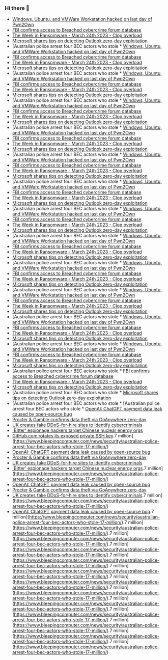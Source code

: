 ### Hi there 👋

<!--START_SECTION:feed-->
* [Windows, Ubuntu, and VMWare Workstation hacked on last day of Pwn2Own](https://www.bleepingcomputer.com/news/security/windows-ubuntu-and-vmware-workstation-hacked-on-last-day-of-pwn2own/)
* [FBI confirms access to Breached cybercrime forum database](https://www.bleepingcomputer.com/news/security/fbi-confirms-access-to-breached-cybercrime-forum-database/)
* [The Week in Ransomware - March 24th 2023 - Clop overload](https://www.bleepingcomputer.com/news/security/the-week-in-ransomware-march-24th-2023-clop-overload/)
* [Microsoft shares tips on detecting Outlook zero-day exploitation](https://www.bleepingcomputer.com/news/security/microsoft-shares-tips-on-detecting-outlook-zero-day-exploitation/)
* [Australian police arrest four BEC actors who stole * [Windows, Ubuntu, and VMWare Workstation hacked on last day of Pwn2Own](https://www.bleepingcomputer.com/news/security/windows-ubuntu-and-vmware-workstation-hacked-on-last-day-of-pwn2own/)
* [FBI confirms access to Breached cybercrime forum database](https://www.bleepingcomputer.com/news/security/fbi-confirms-access-to-breached-cybercrime-forum-database/)
* [The Week in Ransomware - March 24th 2023 - Clop overload](https://www.bleepingcomputer.com/news/security/the-week-in-ransomware-march-24th-2023-clop-overload/)
* [Microsoft shares tips on detecting Outlook zero-day exploitation](https://www.bleepingcomputer.com/news/security/microsoft-shares-tips-on-detecting-outlook-zero-day-exploitation/)
* [Australian police arrest four BEC actors who stole * [Windows, Ubuntu, and VMWare Workstation hacked on last day of Pwn2Own](https://www.bleepingcomputer.com/news/security/windows-ubuntu-and-vmware-workstation-hacked-on-last-day-of-pwn2own/)
* [FBI confirms access to Breached cybercrime forum database](https://www.bleepingcomputer.com/news/security/fbi-confirms-access-to-breached-cybercrime-forum-database/)
* [The Week in Ransomware - March 24th 2023 - Clop overload](https://www.bleepingcomputer.com/news/security/the-week-in-ransomware-march-24th-2023-clop-overload/)
* [Microsoft shares tips on detecting Outlook zero-day exploitation](https://www.bleepingcomputer.com/news/security/microsoft-shares-tips-on-detecting-outlook-zero-day-exploitation/)
* [Australian police arrest four BEC actors who stole * [Windows, Ubuntu, and VMWare Workstation hacked on last day of Pwn2Own](https://www.bleepingcomputer.com/news/security/windows-ubuntu-and-vmware-workstation-hacked-on-last-day-of-pwn2own/)
* [FBI confirms access to Breached cybercrime forum database](https://www.bleepingcomputer.com/news/security/fbi-confirms-access-to-breached-cybercrime-forum-database/)
* [The Week in Ransomware - March 24th 2023 - Clop overload](https://www.bleepingcomputer.com/news/security/the-week-in-ransomware-march-24th-2023-clop-overload/)
* [Microsoft shares tips on detecting Outlook zero-day exploitation](https://www.bleepingcomputer.com/news/security/microsoft-shares-tips-on-detecting-outlook-zero-day-exploitation/)
* [Australian police arrest four BEC actors who stole * [Windows, Ubuntu, and VMWare Workstation hacked on last day of Pwn2Own](https://www.bleepingcomputer.com/news/security/windows-ubuntu-and-vmware-workstation-hacked-on-last-day-of-pwn2own/)
* [FBI confirms access to Breached cybercrime forum database](https://www.bleepingcomputer.com/news/security/fbi-confirms-access-to-breached-cybercrime-forum-database/)
* [The Week in Ransomware - March 24th 2023 - Clop overload](https://www.bleepingcomputer.com/news/security/the-week-in-ransomware-march-24th-2023-clop-overload/)
* [Microsoft shares tips on detecting Outlook zero-day exploitation](https://www.bleepingcomputer.com/news/security/microsoft-shares-tips-on-detecting-outlook-zero-day-exploitation/)
* [Australian police arrest four BEC actors who stole * [Windows, Ubuntu, and VMWare Workstation hacked on last day of Pwn2Own](https://www.bleepingcomputer.com/news/security/windows-ubuntu-and-vmware-workstation-hacked-on-last-day-of-pwn2own/)
* [FBI confirms access to Breached cybercrime forum database](https://www.bleepingcomputer.com/news/security/fbi-confirms-access-to-breached-cybercrime-forum-database/)
* [The Week in Ransomware - March 24th 2023 - Clop overload](https://www.bleepingcomputer.com/news/security/the-week-in-ransomware-march-24th-2023-clop-overload/)
* [Microsoft shares tips on detecting Outlook zero-day exploitation](https://www.bleepingcomputer.com/news/security/microsoft-shares-tips-on-detecting-outlook-zero-day-exploitation/)
* [Australian police arrest four BEC actors who stole * [Windows, Ubuntu, and VMWare Workstation hacked on last day of Pwn2Own](https://www.bleepingcomputer.com/news/security/windows-ubuntu-and-vmware-workstation-hacked-on-last-day-of-pwn2own/)
* [FBI confirms access to Breached cybercrime forum database](https://www.bleepingcomputer.com/news/security/fbi-confirms-access-to-breached-cybercrime-forum-database/)
* [The Week in Ransomware - March 24th 2023 - Clop overload](https://www.bleepingcomputer.com/news/security/the-week-in-ransomware-march-24th-2023-clop-overload/)
* [Microsoft shares tips on detecting Outlook zero-day exploitation](https://www.bleepingcomputer.com/news/security/microsoft-shares-tips-on-detecting-outlook-zero-day-exploitation/)
* [Australian police arrest four BEC actors who stole * [Windows, Ubuntu, and VMWare Workstation hacked on last day of Pwn2Own](https://www.bleepingcomputer.com/news/security/windows-ubuntu-and-vmware-workstation-hacked-on-last-day-of-pwn2own/)
* [FBI confirms access to Breached cybercrime forum database](https://www.bleepingcomputer.com/news/security/fbi-confirms-access-to-breached-cybercrime-forum-database/)
* [The Week in Ransomware - March 24th 2023 - Clop overload](https://www.bleepingcomputer.com/news/security/the-week-in-ransomware-march-24th-2023-clop-overload/)
* [Microsoft shares tips on detecting Outlook zero-day exploitation](https://www.bleepingcomputer.com/news/security/microsoft-shares-tips-on-detecting-outlook-zero-day-exploitation/)
* [Australian police arrest four BEC actors who stole * [Windows, Ubuntu, and VMWare Workstation hacked on last day of Pwn2Own](https://www.bleepingcomputer.com/news/security/windows-ubuntu-and-vmware-workstation-hacked-on-last-day-of-pwn2own/)
* [FBI confirms access to Breached cybercrime forum database](https://www.bleepingcomputer.com/news/security/fbi-confirms-access-to-breached-cybercrime-forum-database/)
* [The Week in Ransomware - March 24th 2023 - Clop overload](https://www.bleepingcomputer.com/news/security/the-week-in-ransomware-march-24th-2023-clop-overload/)
* [Microsoft shares tips on detecting Outlook zero-day exploitation](https://www.bleepingcomputer.com/news/security/microsoft-shares-tips-on-detecting-outlook-zero-day-exploitation/)
* [Australian police arrest four BEC actors who stole * [Windows, Ubuntu, and VMWare Workstation hacked on last day of Pwn2Own](https://www.bleepingcomputer.com/news/security/windows-ubuntu-and-vmware-workstation-hacked-on-last-day-of-pwn2own/)
* [FBI confirms access to Breached cybercrime forum database](https://www.bleepingcomputer.com/news/security/fbi-confirms-access-to-breached-cybercrime-forum-database/)
* [The Week in Ransomware - March 24th 2023 - Clop overload](https://www.bleepingcomputer.com/news/security/the-week-in-ransomware-march-24th-2023-clop-overload/)
* [Microsoft shares tips on detecting Outlook zero-day exploitation](https://www.bleepingcomputer.com/news/security/microsoft-shares-tips-on-detecting-outlook-zero-day-exploitation/)
* [Australian police arrest four BEC actors who stole * [Windows, Ubuntu, and VMWare Workstation hacked on last day of Pwn2Own](https://www.bleepingcomputer.com/news/security/windows-ubuntu-and-vmware-workstation-hacked-on-last-day-of-pwn2own/)
* [FBI confirms access to Breached cybercrime forum database](https://www.bleepingcomputer.com/news/security/fbi-confirms-access-to-breached-cybercrime-forum-database/)
* [The Week in Ransomware - March 24th 2023 - Clop overload](https://www.bleepingcomputer.com/news/security/the-week-in-ransomware-march-24th-2023-clop-overload/)
* [Microsoft shares tips on detecting Outlook zero-day exploitation](https://www.bleepingcomputer.com/news/security/microsoft-shares-tips-on-detecting-outlook-zero-day-exploitation/)
* [Australian police arrest four BEC actors who stole * [Windows, Ubuntu, and VMWare Workstation hacked on last day of Pwn2Own](https://www.bleepingcomputer.com/news/security/windows-ubuntu-and-vmware-workstation-hacked-on-last-day-of-pwn2own/)
* [FBI confirms access to Breached cybercrime forum database](https://www.bleepingcomputer.com/news/security/fbi-confirms-access-to-breached-cybercrime-forum-database/)
* [The Week in Ransomware - March 24th 2023 - Clop overload](https://www.bleepingcomputer.com/news/security/the-week-in-ransomware-march-24th-2023-clop-overload/)
* [Microsoft shares tips on detecting Outlook zero-day exploitation](https://www.bleepingcomputer.com/news/security/microsoft-shares-tips-on-detecting-outlook-zero-day-exploitation/)
* [Australian police arrest four BEC actors who stole * [Windows, Ubuntu, and VMWare Workstation hacked on last day of Pwn2Own](https://www.bleepingcomputer.com/news/security/windows-ubuntu-and-vmware-workstation-hacked-on-last-day-of-pwn2own/)
* [FBI confirms access to Breached cybercrime forum database](https://www.bleepingcomputer.com/news/security/fbi-confirms-access-to-breached-cybercrime-forum-database/)
* [The Week in Ransomware - March 24th 2023 - Clop overload](https://www.bleepingcomputer.com/news/security/the-week-in-ransomware-march-24th-2023-clop-overload/)
* [Microsoft shares tips on detecting Outlook zero-day exploitation](https://www.bleepingcomputer.com/news/security/microsoft-shares-tips-on-detecting-outlook-zero-day-exploitation/)
* [Australian police arrest four BEC actors who stole * [FBI confirms access to Breached cybercrime forum database](https://www.bleepingcomputer.com/news/security/fbi-confirms-access-to-breached-cybercrime-forum-database/)
* [The Week in Ransomware - March 24th 2023 - Clop overload](https://www.bleepingcomputer.com/news/security/the-week-in-ransomware-march-24th-2023-clop-overload/)
* [Microsoft shares tips on detecting Outlook zero-day exploitation](https://www.bleepingcomputer.com/news/security/microsoft-shares-tips-on-detecting-outlook-zero-day-exploitation/)
* [Australian police arrest four BEC actors who stole * [Microsoft shares tips on detecting Outlook zero-day exploitation](https://www.bleepingcomputer.com/news/security/microsoft-shares-tips-on-detecting-outlook-zero-day-exploitation/)
* [Australian police arrest four BEC actors who stole * [Australian police arrest four BEC actors who stole * [OpenAI: ChatGPT payment data leak caused by open-source bug](https://www.bleepingcomputer.com/news/security/openai-chatgpt-payment-data-leak-caused-by-open-source-bug/)
* [Procter & Gamble confirms data theft via GoAnywhere zero-day](https://www.bleepingcomputer.com/news/security/procter-and-gamble-confirms-data-theft-via-goanywhere-zero-day/)
* [UK creates fake DDoS-for-hire sites to identify cybercriminals](https://www.bleepingcomputer.com/news/security/uk-creates-fake-ddos-for-hire-sites-to-identify-cybercriminals/)
* ['Bitter' espionage hackers target Chinese nuclear energy orgs](https://www.bleepingcomputer.com/news/security/bitter-espionage-hackers-target-chinese-nuclear-energy-orgs/)
* [GitHub.com rotates its exposed private SSH key](https://www.bleepingcomputer.com/news/security/githubcom-rotates-its-exposed-private-ssh-key/).7 million](https://www.bleepingcomputer.com/news/security/australian-police-arrest-four-bec-actors-who-stole-17-million/)
* [OpenAI: ChatGPT payment data leak caused by open-source bug](https://www.bleepingcomputer.com/news/security/openai-chatgpt-payment-data-leak-caused-by-open-source-bug/)
* [Procter & Gamble confirms data theft via GoAnywhere zero-day](https://www.bleepingcomputer.com/news/security/procter-and-gamble-confirms-data-theft-via-goanywhere-zero-day/)
* [UK creates fake DDoS-for-hire sites to identify cybercriminals](https://www.bleepingcomputer.com/news/security/uk-creates-fake-ddos-for-hire-sites-to-identify-cybercriminals/)
* ['Bitter' espionage hackers target Chinese nuclear energy orgs](https://www.bleepingcomputer.com/news/security/bitter-espionage-hackers-target-chinese-nuclear-energy-orgs/).7 million](https://www.bleepingcomputer.com/news/security/australian-police-arrest-four-bec-actors-who-stole-17-million/)
* [OpenAI: ChatGPT payment data leak caused by open-source bug](https://www.bleepingcomputer.com/news/security/openai-chatgpt-payment-data-leak-caused-by-open-source-bug/)
* [Procter & Gamble confirms data theft via GoAnywhere zero-day](https://www.bleepingcomputer.com/news/security/procter-and-gamble-confirms-data-theft-via-goanywhere-zero-day/)
* [UK creates fake DDoS-for-hire sites to identify cybercriminals](https://www.bleepingcomputer.com/news/security/uk-creates-fake-ddos-for-hire-sites-to-identify-cybercriminals/).7 million](https://www.bleepingcomputer.com/news/security/australian-police-arrest-four-bec-actors-who-stole-17-million/)
* [OpenAI: ChatGPT payment data leak caused by open-source bug](https://www.bleepingcomputer.com/news/security/openai-chatgpt-payment-data-leak-caused-by-open-source-bug/).7 million](https://www.bleepingcomputer.com/news/security/australian-police-arrest-four-bec-actors-who-stole-17-million/).7 million](https://www.bleepingcomputer.com/news/security/australian-police-arrest-four-bec-actors-who-stole-17-million/).7 million](https://www.bleepingcomputer.com/news/security/australian-police-arrest-four-bec-actors-who-stole-17-million/).7 million](https://www.bleepingcomputer.com/news/security/australian-police-arrest-four-bec-actors-who-stole-17-million/).7 million](https://www.bleepingcomputer.com/news/security/australian-police-arrest-four-bec-actors-who-stole-17-million/).7 million](https://www.bleepingcomputer.com/news/security/australian-police-arrest-four-bec-actors-who-stole-17-million/).7 million](https://www.bleepingcomputer.com/news/security/australian-police-arrest-four-bec-actors-who-stole-17-million/).7 million](https://www.bleepingcomputer.com/news/security/australian-police-arrest-four-bec-actors-who-stole-17-million/).7 million](https://www.bleepingcomputer.com/news/security/australian-police-arrest-four-bec-actors-who-stole-17-million/).7 million](https://www.bleepingcomputer.com/news/security/australian-police-arrest-four-bec-actors-who-stole-17-million/).7 million](https://www.bleepingcomputer.com/news/security/australian-police-arrest-four-bec-actors-who-stole-17-million/).7 million](https://www.bleepingcomputer.com/news/security/australian-police-arrest-four-bec-actors-who-stole-17-million/).7 million](https://www.bleepingcomputer.com/news/security/australian-police-arrest-four-bec-actors-who-stole-17-million/)
<!--END_SECTION:feed-->

<!--
**frankenk/frankenk** is a ✨ _special_ ✨ repository because its `README.md` (this file) appears on your GitHub profile.

Here are some ideas to get you started:

- 🔭 I’m currently working on ...
- 🌱 I’m currently learning ...
- 👯 I’m looking to collaborate on ...
- 🤔 I’m looking for help with ...
- 💬 Ask me about ...
- 📫 How to reach me: ...
- 😄 Pronouns: ...
- ⚡ Fun fact: ...
-->



